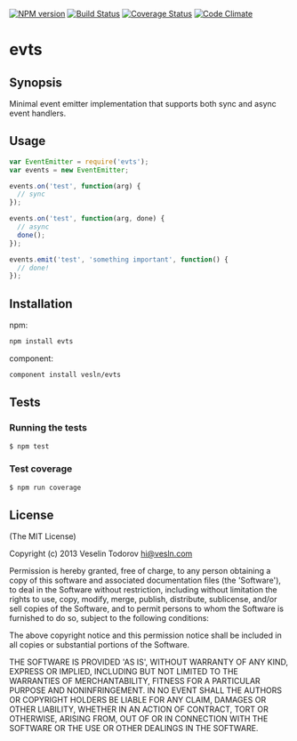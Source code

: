 [![NPM version](https://badge.fury.io/js/evts.png)](http://badge.fury.io/js/evts)
[![Build Status](https://secure.travis-ci.org/vesln/evts.png)](http://travis-ci.org/vesln/evts)
[![Coverage Status](https://coveralls.io/repos/vesln/evts/badge.png?branch=master)](https://coveralls.io/r/vesln/evts?branch=master)
[![Code Climate](https://codeclimate.com/github/vesln/evts.png)](https://codeclimate.com/github/vesln/evts)

# evts

## Synopsis

Minimal event emitter implementation that supports both sync and async event
handlers.

## Usage

```js
var EventEmitter = require('evts');
var events = new EventEmitter;

events.on('test', function(arg) {
  // sync
});

events.on('test', function(arg, done) {
  // async
  done();
});

events.emit('test', 'something important', function() {
  // done!
});
```

## Installation

npm:

```bash
npm install evts
```

component:

```bash
component install vesln/evts
```

## Tests

### Running the tests

```bash
$ npm test
```

### Test coverage

```bash
$ npm run coverage
```

## License

(The MIT License)

Copyright (c) 2013 Veselin Todorov <hi@vesln.com>

Permission is hereby granted, free of charge, to any person obtaining
a copy of this software and associated documentation files (the
'Software'), to deal in the Software without restriction, including
without limitation the rights to use, copy, modify, merge, publish,
distribute, sublicense, and/or sell copies of the Software, and to
permit persons to whom the Software is furnished to do so, subject to
the following conditions:

The above copyright notice and this permission notice shall be
included in all copies or substantial portions of the Software.

THE SOFTWARE IS PROVIDED 'AS IS', WITHOUT WARRANTY OF ANY KIND,
EXPRESS OR IMPLIED, INCLUDING BUT NOT LIMITED TO THE WARRANTIES OF
MERCHANTABILITY, FITNESS FOR A PARTICULAR PURPOSE AND NONINFRINGEMENT.
IN NO EVENT SHALL THE AUTHORS OR COPYRIGHT HOLDERS BE LIABLE FOR ANY
CLAIM, DAMAGES OR OTHER LIABILITY, WHETHER IN AN ACTION OF CONTRACT,
TORT OR OTHERWISE, ARISING FROM, OUT OF OR IN CONNECTION WITH THE
SOFTWARE OR THE USE OR OTHER DEALINGS IN THE SOFTWARE.
